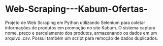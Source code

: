 # Web-Scraping---Kabum-Ofertas-
Projeto de Web Scraping em Python utilizando Selenium para coletar informações de produtos em promoção no site Kabum. O sistema captura nome, preço e parcelamento dos produtos, armazenando os dados em um arquivo .csv. Possui também um script para remoção de dados duplicados.
